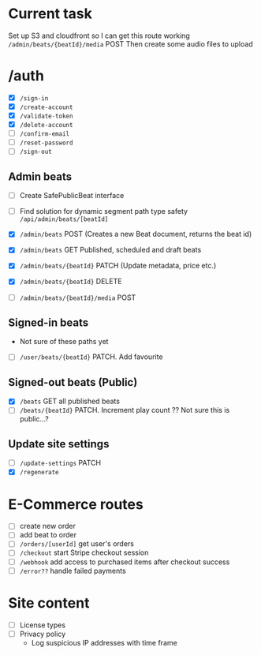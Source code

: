 # Current task

Set up S3 and cloudfront so I can get this route working
`/admin/beats/{beatId}/media` POST
Then create some audio files to upload

# /auth

- [x] `/sign-in`
- [x] `/create-account`
- [x] `/validate-token`
- [x] `/delete-account`
- [ ] `/confirm-email`
- [ ] `/reset-password`
- [ ] `/sign-out`

## Admin beats

- [ ] Create SafePublicBeat interface
- [ ] Find solution for dynamic segment path type safety `/api/admin/beats/[beatId]`

- [x] `/admin/beats` POST (Creates a new Beat document, returns the beat id)
- [x] `/admin/beats` GET Published, scheduled and draft beats
- [x] `/admin/beats/{beatId}` PATCH (Update metadata, price etc.)
- [x] `/admin/beats/{beatId}` DELETE
- [ ] `/admin/beats/{beatId}/media` POST

## Signed-in beats

- Not sure of these paths yet
- [ ] `/user/beats/{beatId}` PATCH. Add favourite

## Signed-out beats (Public)

- [x] `/beats` GET all published beats
- [ ] `/beats/{beatId}` PATCH. Increment play count ?? Not sure this is public...?

## Update site settings

- [ ] `/update-settings` PATCH
- [x] `/regenerate`

# E-Commerce routes

- [ ] create new order
- [ ] add beat to order
- [ ] `/orders/[userId]` get user's orders
- [ ] `/checkout` start Stripe checkout session
- [ ] `/webhook` add access to purchased items after checkout success
- [ ] `/error??` handle failed payments

# Site content

- [ ] License types
- [ ] Privacy policy
  - Log suspicious IP addresses with time frame
